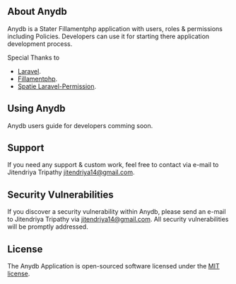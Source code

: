## About Anydb

Anydb is a Stater Fillamentphp application with users, roles & permissions including Policies. Developers can use it for starting there application development process.

Special Thanks to

- [Laravel](https://laravel.com/docs/).
- [Fillamentphp](https://filamentphp.com/docs).
- [Spatie Laravel-Permission](https://spatie.be/docs/laravel-permission/v6/introduction).

## Using Anydb 

Anydb users guide for developers comming soon. 

## Support 

If you need any support & custom work, feel free to contact via e-mail to Jitendriya Tripathy [jitendriya14@gmail.com](mailto:jitendriya14@gmail.com).

## Security Vulnerabilities

If you discover a security vulnerability within Anydb, please send an e-mail to Jitendriya Tripathy via [jitendriya14@gmail.com](mailto:jitendriya14@gmail.com). All security vulnerabilities will be promptly addressed.

## License

The Anydb Application is open-sourced software licensed under the [MIT license](https://opensource.org/licenses/MIT).
